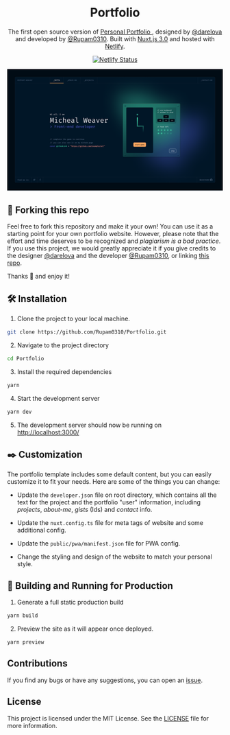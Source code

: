<h1 align="center">
  Portfolio
</h1>
<p align="center">
  The first open source version of <a href="https://www.figma.com/community/file/1100794861710979147" target="_blank"> Personal Portfolio </a>, designed by <a href="https://www.behance.net/darelova" target="_blank">@darelova</a> and developed by <a href="https://github.com/Rupam0310">@Rupam0310</a>. Built with <a href="https://nuxt.com/" target="_blank">Nuxt.js 3.0</a> and hosted with <a href="https://www.netlify.com/" target="_blank">Netlify</a>.
</p>
<div align="center">

[![Netlify Status](https://api.netlify.com/api/v1/badges/6fa55804-6799-419f-9222-359ba49c5e4c/deploy-status)](https://app.netlify.com/sites/developer-portfolio-v2/deploys)

</div>

<p align="center">
  <a href="" target="_blank">
    <img src="./public/images/demo-share.png" />
  </a>
</p>

## 🚨 Forking this repo

Feel free to fork this repository and make it your own! You can use it as a starting point for your own portfolio website. However, please note that the effort and time deserves to be recognized and *plagiarism is a bad practice*. If you use this project, we would greatly appreciate it if you give credits to the designer <a href="https://www.behance.net/darelova" target="_blank">@darelova</a> and the developer <a href="https://github.com/Rupam0310">@Rupam0310</a>, or linking <a href="https://github.com/Rupam0310/">this repo</a>.

Thanks 🤘 and enjoy it!

## 🛠 Installation

1. Clone the project to your local machine.

```sh
git clone https://github.com/Rupam0310/Portfolio.git
```

2. Navigate to the project directory

```sh
cd Portfolio
```

3. Install the required dependencies

```sh
yarn
```

4. Start the development server

```sh
yarn dev
```

5. The development server should now be running on <a href="http://localhost:3000/">http://localhost:3000/</a>


## ✒️ Customization

The portfolio template includes some default content, but you can easily customize it to fit your needs. Here are some of the things you can change:

* Update the `developer.json` file on root directory, which contains all the text for the project and the portfolio "user" information, including *projects*, *about-me*, *gists* (Ids) and *contact* info.

* Update the `nuxt.config.ts` file for meta tags of website and some additional config.

* Update the `public/pwa/manifest.json` file for PWA config.

* Change the styling and design of the website to match your personal style.

## 🚀 Building and Running for Production

1. Generate a full static production build

```sh
yarn build
```

2. Preview the site as it will appear once deployed.

```sh
yarn preview
```

## Contributions

If you find any bugs or have any suggestions, you can open an <a href="https://github.com/Rupam0310/Portfolio/issues">issue</a>.

## License

This project is licensed under the MIT License. See the <a href="https://github.com/Rupam0310/Portfolio/blob/main/LICENSE">LICENSE</a> file for more information.
